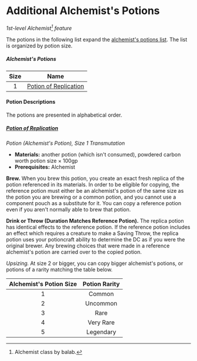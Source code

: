 # Additional Alchemist's Potions

_1st-level Alchemist[^🧪] feature_

The potions in the following list expand the [alchemist's potions list](https://docs.google.com/document/d/1Y5ia5NRk0sKFpsoFI8unjEsPqT_NHKUVG8paACWJtIM). The list is organized by potion size.

##### Alchemist's Potions

| Size | Name |
|:----:|:----:|
|  1   | [Potion of Replication](#potion-of-replication) |

#### Potion Descriptions

The potions are presented in alphabetical order.

##### [Potion of Replication](https://github.com/mpanighetti/dnd5e-magic-items/blob/main/potions/potion-of-replication.md)

_Potion (Alchemist's Potion), Size 1 Transmutation_

- **Materials:** another potion (which isn't consumed), powdered carbon worth potion size × 100gp
- **Prerequisites:** Alchemist

**Brew.** When you brew this potion, you create an exact fresh replica of the potion referenced in its materials. In order to be eligible for copying, the reference potion must either be an alchemist's potion of the same size as the potion you are brewing or a common potion, and you cannot use a component pouch as a substitute for it. You can copy a reference potion even if you aren't normally able to brew that potion.

**Drink or Throw (Duration Matches Reference Potion).** The replica potion has identical effects to the reference potion. If the reference potion includes an effect which requires a creature to make a Saving Throw, the replica potion uses your potioncraft ability to determine the DC as if you were the original brewer. Any brewing choices that were made in a reference alchemist's potion are carried over to the copied potion.

_Upsizing._ At size 2 or bigger, you can copy bigger alchemist's potions, or potions of a rarity matching the table below.

| Alchemist's Potion Size | Potion Rarity |
|:-:|:---------:|
| 1 |   Common  |
| 2 |  Uncommon |
| 3 |    Rare   |
| 4 | Very Rare |
| 5 | Legendary |

[^🧪]: Alchemist class by balab.
